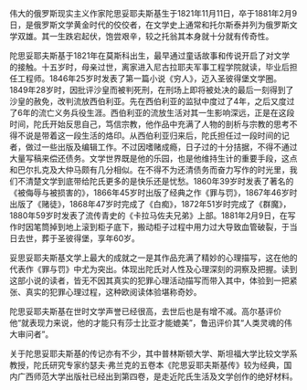 伟大的俄罗斯现实主义作家陀思妥耶夫斯基生于1821年11月11日，卒于1881年2月9日，是俄罗斯文学黄金时代的佼佼者，在文学史上通常和托尔斯泰并列为俄罗斯文学双雄。其一生跌宕起伏，饱尝艰辛，较之托翁其本身就十分就有传奇性。

陀思妥耶夫斯基于1821年在莫斯科出生，最早通过童话故事和传说开启了对文学的接触。十五岁时，母亲过世，离家进入尼古拉耶夫军事工程学院就读，毕业后担任工程师。1846年25岁时发表了第一篇小说《穷人》，迈入圣彼得堡文学圈。1849年28岁时，因批评沙皇而被判死刑，在刑场上即将被处决的最后一刻得到了沙皇的赦免，改判流放西伯利亚。先在西伯利亚的监狱中度过了4年，之后又度过了6年的流亡义务兵役生涯。西伯利亚的流放生活对其一生影响深远，正是在这段时间，陀氏开始反思自己，笃信宗教，他作品中充满了人物的剖析与宗教的思考不得不说是带着这一段生活的烙印。从西伯利亚归来后，陀氏担任过一段时间的记者，做过一些出版及编辑工作。不过因嗜赌成瘾，日子过的十分拮据，不得不通过大量写稿来偿还债务。文学世界既是他的乐园，也是他维持生计的重要手段，这点和巴尔扎克及大仲马颇有几分相似。在不得不为还清债务而奋力写作的时光里，我们不清楚文学到底带给陀氏更多的是快乐还是忧愁。1860年39岁时发表了著名的《被侮辱与被损害的》，1866年45岁时出版了经典之作《罪与罚》，1867年46岁时出版了《赌徒》，1868年47岁时完成了《白痴》，1872年51岁时完成了《群魔》，1880年59岁时发表了流传青史的《卡拉马佐夫兄弟》上部。1881年2月9日，在写作时因笔筒掉到地上滚到柜子底下，搬动柜子过程中用力过大导致血管破裂，于当日去世，葬于圣彼得堡，享年60岁。

妥思妥耶夫斯基文学上最大的成就之一是其作品充满了精妙的心理描写，这在他的代表作《罪与罚》中尤为突出。体现出陀氏对人性及心理深刻的洞察及把握。读到这部小说的读者，皆无不因其真实的犯罪心理活动描写而带入其中，体验到一把紧张、真实的犯罪心理过程，这种欧阅读体验堪称奇妙。

陀思妥耶夫斯基在世时文学声誉已经很高，去世后也是有增不减。高尔基评价他“就表现力来说，他的才能只有莎士比亚才能媲美”，鲁迅评价其“人类灵魂的伟大审问者”。

关于陀思妥耶夫斯基的传记亦有不少，其中普林斯顿大学、斯坦福大学比较文学系教授，陀氏研究专家约瑟夫·弗兰克的五卷本《陀思妥耶夫斯基传》较为经典，国内广西师范大学出版社已经出到第四卷，是走近陀氏生活及文学创作的绝好材料。
